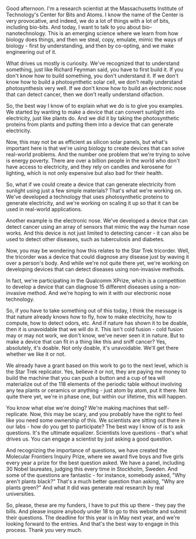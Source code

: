 Good afternoon. I'm a research scientist at the Massachusetts Institute of Technology's Center for Bits and Atoms. I know the name of the Center is very provocative, and indeed, we do a lot of things with a lot of bits, including bio-bits. And today, I want to talk to you about bio-nanotechnology. This is an emerging science where we learn from how biology does things, and then we steal, copy, emulate, mimic the ways of biology - first by understanding, and then by co-opting, and we make engineering out of it.

What drives us mostly is curiosity. We've recognized that to understand something, just like Richard Feynman said, you have to first build it. If you don't know how to build something, you don't understand it. If we don't know how to build a photosynthetic solar cell, we don't really understand photosynthesis very well. If we don't know how to build an electronic nose that can detect cancer, then we don't really understand olfaction.

So, the best way I know of to explain what we do is to give you examples. We started by wanting to make a device that can convert sunlight into electricity, just like plants do. And we did it by taking the photosynthetic proteins from plants and putting them into a device that can generate electricity.

Now, this may not be as efficient as silicon solar panels, but what's important here is that we're using biology to create devices that can solve real-world problems. And the number one problem that we're trying to solve is energy poverty. There are over a billion people in the world who don't have access to electricity, and they rely on candles and kerosene for lighting, which is not only expensive but also bad for their health.

So, what if we could create a device that can generate electricity from sunlight using just a few simple materials? That's what we're working on. We've developed a technology that uses photosynthetic proteins to generate electricity, and we're working on scaling it up so that it can be used in real-world applications.

Another example is the electronic nose. We've developed a device that can detect cancer using an array of sensors that mimic the way the human nose works. And this device is not just limited to detecting cancer - it can also be used to detect other diseases, such as tuberculosis and diabetes.

Now, you may be wondering how this relates to the Star Trek tricorder. Well, the tricorder was a device that could diagnose any disease just by waving it over a person's body. And while we're not quite there yet, we're working on developing devices that can detect diseases using non-invasive methods.

In fact, we're participating in the Qualcomm XPrize, which is a competition to develop a device that can diagnose 15 different diseases using a non-invasive method. And we're hoping to win it with our electronic nose technology.

So, if you have to take something out of this today, I think the message is that nature already knows how to fly, how to make electricity, how to compute, how to detect odors, etc. And if nature has shown it to be doable, then it is unavoidable that we will do it. This isn't cold fusion - cold fusion may or may not work, we don't know, we've never seen it in nature. But to make a device that can fit in a thing like this and sniff cancer? Yes, absolutely, it's doable. Not only doable, it's unavoidable. We'll get there whether we like it or not.

We already have a grant based on this work to go to the next level, which is the Star Trek replicator. Yes, believe it or not, they are paying me money to build the machine that you can push a button and a cup of tea will materialize out of the 118 elements of the periodic table without involving any tea plants or ceramics or anything - just atom by atom, put it there. Not quite there yet, we're in phase one, but within our lifetime, this will happen.

You know what else we're doing? We're making machines that self-replicate. Now, this may be scary, and you probably have the right to feel like you need some ownership of this. We scientists are sitting out there in our labs - how do you get to participate? The best way I know of is to ask questions. It's the ultimate equalizer. Scientists love questions - that's what drives us. You can engage a scientist by just asking a good question.

And recognizing the importance of questions, we have created the Molecular Frontiers Inquiry Prize, where we award five boys and five girls every year a prize for the best question asked. We have a panel, including 30 Nobel laureates, judging this every time in Stockholm, Sweden. And some of the questions are fantastic - for instance, somebody asked, "Why aren't plants black?" That's a much better question than asking, "Why are plants green?" And what it did was generate real research by real universities.

So, please, these are my funders, I have to put this up there - they pay the bills. And please inspire anybody under 18 to go to this website and submit their questions. The deadline for this year is in May next year, and we're looking forward to the entries. And that's the best way to engage in this process. Thank you very much.